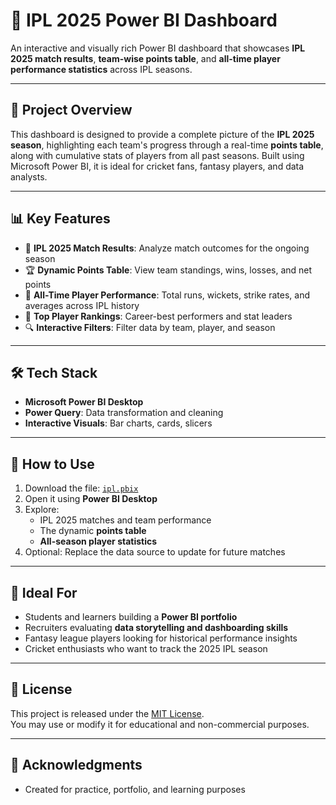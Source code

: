 # 🏏 IPL 2025 Power BI Dashboard

An interactive and visually rich Power BI dashboard that showcases **IPL 2025 match results**, **team-wise points table**, and **all-time player performance statistics** across IPL seasons.

---

## 📌 Project Overview

This dashboard is designed to provide a complete picture of the **IPL 2025 season**, highlighting each team's progress through a real-time **points table**, along with cumulative stats of players from all past seasons. Built using Microsoft Power BI, it is ideal for cricket fans, fantasy players, and data analysts.

---

## 📊 Key Features

- 📅 **IPL 2025 Match Results**: Analyze match outcomes for the ongoing season  
- 🏆 **Dynamic Points Table**: View team standings, wins, losses, and net points  
- 🧍 **All-Time Player Performance**: Total runs, wickets, strike rates, and averages across IPL history  
- 🏅 **Top Player Rankings**: Career-best performers and stat leaders  
- 🔍 **Interactive Filters**: Filter data by team, player, and season

---

## 🛠️ Tech Stack

- **Microsoft Power BI Desktop**
- **Power Query**: Data transformation and cleaning
- **Interactive Visuals**: Bar charts, cards, slicers

---

## 🚀 How to Use

1. Download the file: [`ipl.pbix`](./ipl.pbix)  
2. Open it using **Power BI Desktop**  
3. Explore:
   - IPL 2025 matches and team performance
   - The dynamic **points table**
   - **All-season player statistics**  
4. Optional: Replace the data source to update for future matches

---

## 🎯 Ideal For

- Students and learners building a **Power BI portfolio**
- Recruiters evaluating **data storytelling and dashboarding skills**
- Fantasy league players looking for historical performance insights
- Cricket enthusiasts who want to track the 2025 IPL season

---

## 📄 License

This project is released under the [MIT License](LICENSE).  
You may use or modify it for educational and non-commercial purposes.

---

## 🙌 Acknowledgments
- Created for practice, portfolio, and learning purposes
